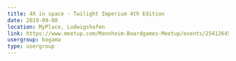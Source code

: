 ```yaml
---
title: 4X in space - Twilight Imperium 4th Edition
date: 2019-09-08
location: MyPlace, Ludwigshafen
link: https://www.meetup.com/Mannheim-Boardgames-Meetup/events/254126457/
usergroup: bogama
type: usergroup
---
```

